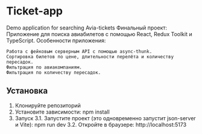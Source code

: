 # Ticket-app
 Demo application for searching Avia-tickets
 Финальный проект: Приложение для поиска авиабилетов с помощью React, Redux Toolkit и TypeScript.
 Особенности приложения:

    Работа с фейковым серверным API с помощью async-thunk.
    Сортировка билетов по цене, длительности перелёта и количеству пересадок.
    Фильтрация по авиакомпаниям.
    Фильтрация по количеству пересадок.


## Установка

1. Клонируйте репозиторий
2. Установите зависимости:
npm install
3. Запуск
   3.1. Запустите проект (это одновременно запустит json-server и Vite):
        npm run dev
   3.2. Откройте в браузере: 
        http://localhost:5173
